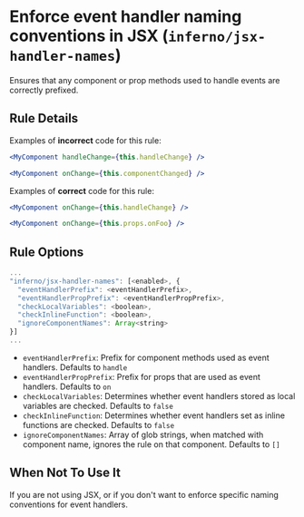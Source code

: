 # Enforce event handler naming conventions in JSX (`inferno/jsx-handler-names`)

<!-- end auto-generated rule header -->

Ensures that any component or prop methods used to handle events are correctly prefixed.

## Rule Details

Examples of **incorrect** code for this rule:

```jsx
<MyComponent handleChange={this.handleChange} />
```

```jsx
<MyComponent onChange={this.componentChanged} />
```

Examples of **correct** code for this rule:

```jsx
<MyComponent onChange={this.handleChange} />
```

```jsx
<MyComponent onChange={this.props.onFoo} />
```

## Rule Options

```js
...
"inferno/jsx-handler-names": [<enabled>, {
  "eventHandlerPrefix": <eventHandlerPrefix>,
  "eventHandlerPropPrefix": <eventHandlerPropPrefix>,
  "checkLocalVariables": <boolean>,
  "checkInlineFunction": <boolean>,
  "ignoreComponentNames": Array<string>
}]
...
```

- `eventHandlerPrefix`: Prefix for component methods used as event handlers. Defaults to `handle`
- `eventHandlerPropPrefix`: Prefix for props that are used as event handlers. Defaults to `on`
- `checkLocalVariables`: Determines whether event handlers stored as local variables are checked. Defaults to `false`
- `checkInlineFunction`: Determines whether event handlers set as inline functions are checked. Defaults to `false`
- `ignoreComponentNames`: Array of glob strings, when matched with component name, ignores the rule on that component. Defaults to `[]`

## When Not To Use It

If you are not using JSX, or if you don't want to enforce specific naming conventions for event handlers.
